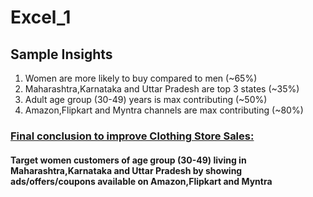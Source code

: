 # Excel_1
<h2><b>
  Sample Insights
</b></h2>
<ol type="number">
  <li>Women are more likely to buy compared to men (~65%)</li>
  <li>Maharashtra,Karnataka and Uttar Pradesh are top 3 states (~35%)</li>
  <li>Adult age group (30-49) years is max contributing (~50%) </li>
  <li>Amazon,Flipkart and Myntra channels are max contributing (~80%)</li>
</ol>
<h3><b><u>
  Final conclusion to improve Clothing Store Sales:
</u></b></h3>
<h4>Target women customers of age group <b>(30-49)</b> living in <b>Maharashtra,Karnataka and Uttar Pradesh</b> by showing ads/offers/coupons available on <b>Amazon,Flipkart and Myntra</b></h4>
